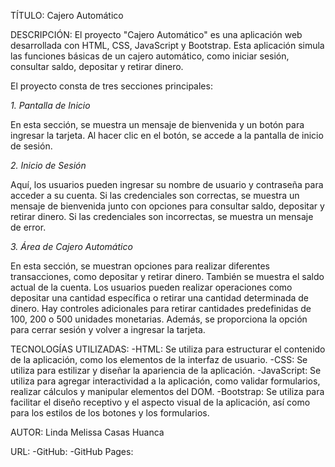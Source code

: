 TÍTULO:
Cajero Automático


DESCRIPCIÓN:
El proyecto "Cajero Automático" es una aplicación web desarrollada con HTML, CSS, JavaScript y Bootstrap. Esta aplicación simula las funciones básicas de un cajero automático, como iniciar sesión, consultar saldo, depositar y retirar dinero.

El proyecto consta de tres secciones principales:

*1. Pantalla de Inicio*

En esta sección, se muestra un mensaje de bienvenida y un botón para ingresar la tarjeta. Al hacer clic en el botón, se accede a la pantalla de inicio de sesión.

*2. Inicio de Sesión*

Aquí, los usuarios pueden ingresar su nombre de usuario y contraseña para acceder a su cuenta. Si las credenciales son correctas, se muestra un mensaje de bienvenida junto con opciones para consultar saldo, depositar y retirar dinero. Si las credenciales son incorrectas, se muestra un mensaje de error.

*3. Área de Cajero Automático*

En esta sección, se muestran opciones para realizar diferentes transacciones, como depositar y retirar dinero. También se muestra el saldo actual de la cuenta. Los usuarios pueden realizar operaciones como depositar una cantidad específica o retirar una cantidad determinada de dinero. Hay controles adicionales para retirar cantidades predefinidas de 100, 200 o 500 unidades monetarias. Además, se proporciona la opción para cerrar sesión y volver a ingresar la tarjeta.


TECNOLOGÍAS UTILIZADAS:
-HTML: Se utiliza para estructurar el contenido de la aplicación, como los elementos de la interfaz de usuario.
-CSS: Se utiliza para estilizar y diseñar la apariencia de la aplicación.
-JavaScript: Se utiliza para agregar interactividad a la aplicación, como validar formularios, realizar cálculos y manipular elementos del DOM.
-Bootstrap: Se utiliza para facilitar el diseño receptivo y el aspecto visual de la aplicación, así como para los estilos de los botones y los formularios.

AUTOR: 
Linda Melissa Casas Huanca

URL:
-GitHub:
-GitHub Pages:
